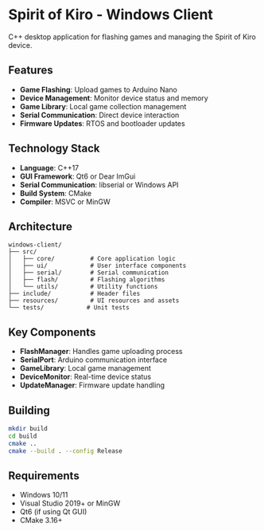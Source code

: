 # Spirit of Kiro - Windows Client

C++ desktop application for flashing games and managing the Spirit of Kiro device.

## Features

- **Game Flashing**: Upload games to Arduino Nano
- **Device Management**: Monitor device status and memory
- **Game Library**: Local game collection management
- **Serial Communication**: Direct device interaction
- **Firmware Updates**: RTOS and bootloader updates

## Technology Stack

- **Language**: C++17
- **GUI Framework**: Qt6 or Dear ImGui
- **Serial Communication**: libserial or Windows API
- **Build System**: CMake
- **Compiler**: MSVC or MinGW

## Architecture

```
windows-client/
├── src/
│   ├── core/          # Core application logic
│   ├── ui/            # User interface components
│   ├── serial/        # Serial communication
│   ├── flash/         # Flashing algorithms
│   └── utils/         # Utility functions
├── include/           # Header files
├── resources/         # UI resources and assets
└── tests/            # Unit tests
```

## Key Components

- **FlashManager**: Handles game uploading process
- **SerialPort**: Arduino communication interface
- **GameLibrary**: Local game management
- **DeviceMonitor**: Real-time device status
- **UpdateManager**: Firmware update handling

## Building

```bash
mkdir build
cd build
cmake ..
cmake --build . --config Release
```

## Requirements

- Windows 10/11
- Visual Studio 2019+ or MinGW
- Qt6 (if using Qt GUI)
- CMake 3.16+
